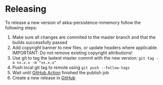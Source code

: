 # Releasing

To release a new version of akka-persistence-inmemory follow the following steps:

1. Make sure all changes are commited to the master branch and that the builds successfully passed
2. Add copyright banner to new files, or update headers where applicable. IMPORTANT: Do not remove existing copyright
   attributions!
3. Use git to tag the lastest master commit with the new version: `git tag -a vx.x.x -m "vx.x.x"`
4. Push local git tag to remote using `git push --follow-tags`
5. Wait until [GitHub Action](https://github.com/firstbirdtech/akka-persistence-inmemory/actions?query=workflow%3ACI) finished the publish job
6. Create a new release in [GitHub](https://github.com/firstbirdtech/akka-persistence-inmemory/releases)